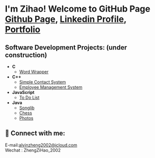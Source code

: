 
<h1>I'm Zihao! Welcome to GitHub Page<br/>
<a href="https://github.com/zhengzihao2002?tab=repositories">Github Page</a>, <a href="https://www.linkedin.com/in/zihao-zheng-4a07b519b/">Linkedin Profile</a>, <a href="https://zhengzihao2002.github.io">Portfolio</a></h1>

<h2>Software Development Projects: (under construction)</h2>

- <b>C</b>
  - [Word Wrapper](https://github.com/zhengzihao2002/CS214/tree/main/CS214/Assignment2)
- <b>C++</b>
  - [Simple Contact System](https://github.com/zhengzihao2002/Simple-Contact-System)
  - [Employee Management System](https://github.com/zhengzihao2002/Employee-Management-System)
- <b>JavaScript</b>
  - [To Do List](https://github.com/zhengzihao2002/ToDoList)
- <b>Java</b>
  - [Songlib](https://github.com/zhengzihao2002/Songlib)
  - [Chess](https://github.com/zhengzihao2002/Chess)
  - [Photos](https://github.com/zhengzihao2002/Photos)

<h2> 🤳 Connect with me:</h2>
E-mail:<a href="mailto:alvinzheng2002@icloud.com">alvinzheng2002@icloud.com</a><br>
Wechat : ZhengZiHao_2002



<!--
**zhengzihao2002/zhengzihao2002** is a ✨ _special_ ✨ repository because its `README.md` (this file) appears on your GitHub profile.

Here are some ideas to get you started:

- 🔭 I’m currently working on ...
- 🌱 I’m currently learning ...
- 👯 I’m looking to collaborate on ...
- 🤔 I’m looking for help with ...
- 💬 Ask me about ...
- 📫 How to reach me: ...
- 😄 Pronouns: ...
- ⚡ Fun fact: ...
-->

